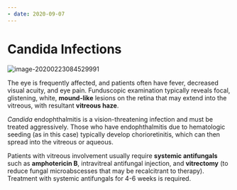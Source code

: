 ```yaml
---
- date: 2020-09-07
---
```


# Candida Infections

<!-- candida endophthalmitis symptoms, treatments -->

![image-20200223084529991](https://photos.thisispiggy.com/file/wikiFiles/image-20200223084529991.png)

The eye is frequently affected, and patients often have fever, decreased visual acuity, and eye pain. Funduscopic examination typically reveals focal, glistening, white, **mound-like** lesions on the retina that may extend into the vitreous, with resultant **vitreous haze**.

_Candida_ endophthalmitis is a  vision-threatening infection and must be treated aggressively. Those  who have endophthalmitis due to hematologic seeding (as in this case)  typically develop chorioretinitis, which can then spread into the  vitreous or aqueous.

Patients with vitreous involvement usually require **systemic antifungals** such as **amphotericin B**, intravitreal antifungal injection, and **vitrectomy** (to reduce fungal microabscesses that may be recalcitrant to therapy).  Treatment with systemic antifungals for 4-6 weeks is required.

